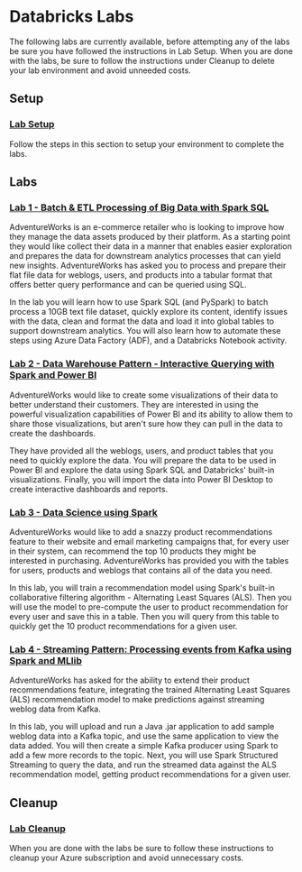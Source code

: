 # Databricks Labs

The following labs are currently available, before attempting any of the labs be sure you have followed the instructions in Lab Setup. When you are done with the labs, be sure to follow the instructions under Cleanup to delete your lab environment and avoid unneeded costs.

## Setup

### [Lab Setup](Setup/Environment-Setup.md)

Follow the steps in this section to setup your environment to complete the labs.

## Labs

### [Lab 1 - Batch & ETL Processing of Big Data with Spark SQL](Labs/Lab01/Lab01.md)

AdventureWorks is an e-commerce retailer who is looking to improve how they manage the data assets produced by their platform. As a starting point they would like collect their data in a manner that enables easier exploration and prepares the data for downstream analytics processes that can yield new insights. AdventureWorks has asked you to process and prepare their flat file data for weblogs, users, and products into a tabular format that offers better query performance and can be queried using SQL.

In the lab you will learn how to use Spark SQL (and PySpark) to batch process a 10GB text file dataset, quickly explore its content, identify issues with the data, clean and format the data and load it into global tables to support downstream analytics. You will also learn how to automate these steps using Azure Data Factory (ADF), and a Databricks Notebook activity.

### [Lab 2 - Data Warehouse Pattern - Interactive Querying with Spark and Power BI](Labs/Lab02/Lab02.md)

AdventureWorks would like to create some visualizations of their data to better understand their customers. They are interested in using the powerful visualization capabilities of Power BI and its ability to allow them to share those visualizations, but aren't sure how they can pull in the data to create the dashboards.

They have provided all the weblogs, users, and product tables that you need to quickly explore the data. You will prepare the data to be used in Power BI and explore the data using Spark SQL and Databricks' built-in visualizations. Finally, you will import the data into Power BI Desktop to create interactive dashboards and reports.

### [Lab 3 - Data Science using Spark](Labs/Lab03/Lab03.md)

AdventureWorks would like to add a snazzy product recommendations feature to their website and email marketing campaigns that, for every user in their system, can recommend the top 10 products they might be interested in purchasing. AdventureWorks has provided you with the tables for users, products and weblogs that contains all of the data you need.

In this lab, you will train a recommendation model using Spark's built-in collaborative filtering algorithm - Alternating Least Squares (ALS). Then you will use the model to pre-compute the user to product recommendation for every user and save this in a table. Then you will query from this table to quickly get the 10 product recommendations for a given user.

### [Lab 4 - Streaming Pattern: Processing events from Kafka using Spark and MLlib](Labs/Lab04/Lab04.md)

AdventureWorks has asked for the ability to extend their product recommendations feature, integrating the trained Alternating Least Squares (ALS) recommendation model to make predictions against streaming weblog data from Kafka.

In this lab, you will upload and run a Java .jar application to add sample weblog data into a Kafka topic, and use the same application to view the data added. You will then create a simple Kafka producer using Spark to add a few more records to the topic. Next, you will use Spark Structured Streaming to query the data, and run the streamed data against the ALS recommendation model, getting product recommendations for a given user.

## Cleanup

### [Lab Cleanup](Setup/Environment-Cleanup.md)

When you are done with the labs be sure to follow these instructions to cleanup your Azure subscription and avoid unnecessary costs.
